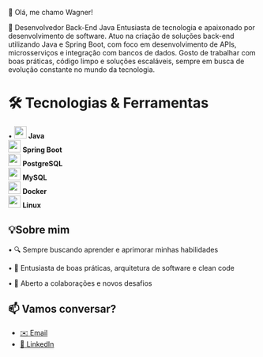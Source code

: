 👋 Olá, me chamo Wagner!

🚀 Desenvolvedor Back-End Java
Entusiasta de tecnologia e apaixonado por desenvolvimento de software. Atuo na criação de soluções back-end utilizando Java e Spring Boot, com foco em desenvolvimento de APIs, microsserviços e integração com bancos de dados. Gosto de trabalhar com boas práticas, código limpo e soluções escaláveis, sempre em busca de evolução constante no mundo da tecnologia.

 # 🛠️ Tecnologias & Ferramentas
• <img src="https://cdn.jsdelivr.net/gh/devicons/devicon/icons/java/java-original.svg" width="25"/> **Java**  
<img src="https://cdn.jsdelivr.net/gh/devicons/devicon/icons/spring/spring-original.svg" width="25"/> **Spring Boot**  
<img src="https://cdn.jsdelivr.net/gh/devicons/devicon/icons/postgresql/postgresql-original.svg" width="25"/> **PostgreSQL**  
<img src="https://cdn.jsdelivr.net/gh/devicons/devicon/icons/mysql/mysql-original.svg" width="25"/> **MySQL**  
<img src="https://cdn.jsdelivr.net/gh/devicons/devicon/icons/docker/docker-original.svg" width="25"/> **Docker**  
<img src="https://cdn.jsdelivr.net/gh/devicons/devicon/icons/linux/linux-original.svg" width="25"/> **Linux**  

## 💡Sobre mim
• 🔍 Sempre buscando aprender e aprimorar minhas habilidades

• 🧠 Entusiasta de boas práticas, arquitetura de software e clean code

• 🤝 Aberto a colaborações e novos desafios

## 📫 Vamos conversar?

- [✉️ Email](mailto:wagnersillva909@gmail.com)
- [💼 LinkedIn](https://www.linkedin.com/in/wagner-silva-b869ab35b/)
